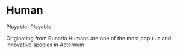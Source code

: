 # Human

Playable: Playable

Originating from Runaria Humans are one of the most populus and innovative species in Aeternum